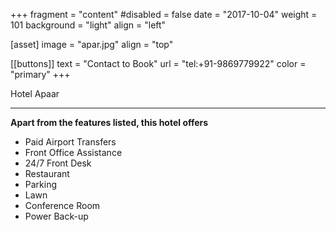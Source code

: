  +++
fragment = "content"
#disabled = false
date = "2017-10-04"
weight = 101
background = "light"
align = "left"

[asset]
  image = "apar.jpg"
  align = "top"

 [[buttons]]
  text = "Contact to Book"
  url = "tel:+91-9869779922"
  color = "primary"
+++


 Hotel Apaar
***
**Apart from the features listed, this hotel offers**
- Paid Airport Transfers
- Front Office Assistance
- 24/7 Front Desk
- Restaurant
- Parking
- Lawn
- Conference Room
- Power Back-up